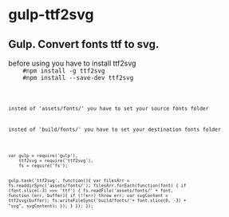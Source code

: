 <h1>gulp-ttf2svg </h1>
<h2>Gulp. Convert fonts ttf to svg. </h2>
<p>
  before using you have to install ttf2svg 
  <code>
    #npm install -g ttf2svg
    #npm install --save-dev ttf2svg
  <code>
</p>
<p>insted of 'assets/fonts/' you have to set your source fonts folder </p>
<p>insted of 'build/fonts/' you have to set your destination fonts folder</p>
<pre>
<code>
var gulp = require('gulp'),
    ttf2svg = require('ttf2svg'),
    fs = require('fs');

gulp.task('ttf2svg', function(){
    var filesArr = fs.readdirSync('assets/fonts/');
    filesArr.forEach(function(font) {
        if (font.slice(-3) === 'ttf') {
            fs.readFile('assets/fonts/' + font, function (err, buffer){
                if (!!err) throw err;
                var svgContent = ttf2svg(buffer);
                fs.writeFileSync('build/fonts/'+ font.slice(0, -3) + "svg", svgContent);
            });
        }
    });
});
</code>
</pre>



